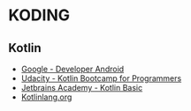 # KODING

## Kotlin
- [Google - Developer Android](https://www.google.com/url?sa=t&rct=j&q=&esrc=s&source=web&cd=&cad=rja&uact=8&ved=2ahUKEwjnkM_Q4sn0AhXdUGwGHceyCVIQFnoECAMQAQ&url=https%3A%2F%2Fdeveloper.android.com%2F%3Fhl%3Did&usg=AOvVaw0tEKwnvc45BCIEnYXzvEu4)
- [Udacity - Kotlin Bootcamp for Programmers](https://www.udacity.com/course/kotlin-bootcamp-for-programmers--ud9011)
- [Jetbrains Academy - Kotlin Basic](https://hyperskill.org/tracks/18?_gl=1*1ckma1b*_ga*MTE2MTM2MDQ5Ni4xNjM4NjE3MjM5*_ga_J6T75801PF*MTYzODYyNDk4Mi4yLjEuMTYzODYyNjA1Ni4w)
- [Kotlinlang.org](https://kotlinlang.org)
